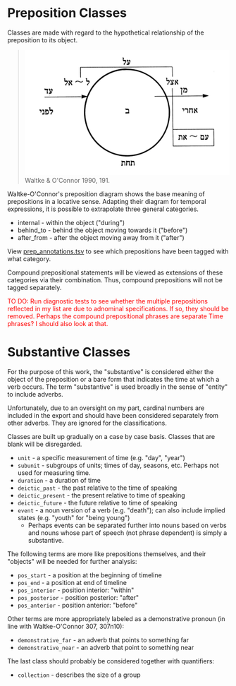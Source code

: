 # Preposition Classes

Classes are made with regard to the hypothetical relationship of the preposition to its object.

> <img src="../../images/waltke_prep_diagram.png" alt="Walktke-O'Connor Preposition Diagram" height=284 width=468>
>  Waltke & O'Connor 1990, 191.



Waltke-O'Connor's preposition diagram shows the base meaning of prepositions in a locative sense. Adapting their diagram for temporal expressions, it is possible to extrapolate three general categories.

* internal - within the object ("during")
* behind_to - behind the object moving towards it ("before")
* after_from - after the object moving away from it ("after")

View [prep_annotations.tsv]('prep_annotations.tsv') to see which prepositions have been tagged with what category.

Compound prepositional statements will be viewed as extensions of these categories via their combination. Thus, compound prepositions will not be tagged separately. 

<p style="color: red">TO DO: Run diagnostic tests to see whether the multiple prepositions reflected in my list are due to adnominal specifications. If so, they should be removed. Perhaps the compound prepositional phrases are separate Time phrases? I should also look at that.</p>

# Substantive Classes

For the purpose of this work, the "substantive" is considered either the object of the preposition or a bare form that indicates the time at which a verb occurs. The term "substantive" is used broadly in the sense of "entity" to include adverbs.

Unfortunately, due to an oversight on my part, cardinal numbers are included in the export and should have been considered separately from other adverbs. They are ignored for the classifications.

Classes are built up gradually on a case by case basis. Classes that are blank will be disregarded.

* `unit` - a specific measurement of time (e.g. "day", "year")
* `subunit` - subgroups of units; times of day, seasons, etc. Perhaps not used for measuring time.
* `duration` - a duration of time
* `deictic_past` - the past relative to the time of speaking
* `deictic_present` - the present relative to time of speaking
* `deictic_future` - the future relative to time of speaking
* `event` - a noun version of a verb (e.g. "death"); can also include implied states (e.g. "youth" for "being young")
	* Perhaps events can be separated further into nouns based on verbs and nouns whose part of speech (not phrase dependent) is simply a substantive.

The following terms are more like prepositions themselves, and their "objects" will be needed for further analysis:

* `pos_start` - a position at the beginning of timeline
* `pos_end` - a position at end of timeline
* `pos_interior` - position interior: "within"
* `pos_posterior` - position posterior: "after"
* `pos_anterior` - position anterior: "before"

Other terms are more appropriately labeled as a demonstrative pronoun (in line with Waltke-O'Connor 307, 307n10):

* `demonstrative_far` - an adverb that points to something far
* `demonstrative_near` - an adverb that point to something near

The last class should probably be considered together with quantifiers:

* `collection` - describes the size of a group
